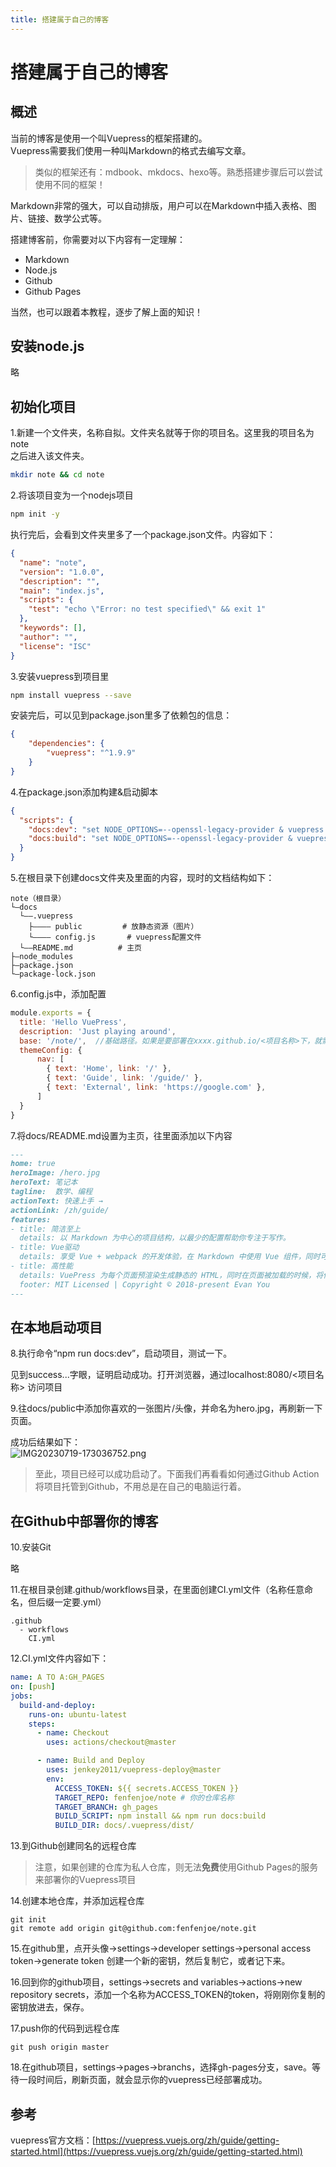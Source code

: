 ```yaml
---
title: 搭建属于自己的博客
---
```


# 搭建属于自己的博客

## 概述

当前的博客是使用一个叫Vuepress的框架搭建的。  
Vuepress需要我们使用一种叫Markdown的格式去编写文章。  

> 类似的框架还有：mdbook、mkdocs、hexo等。熟悉搭建步骤后可以尝试使用不同的框架！

Markdown非常的强大，可以自动排版，用户可以在Markdown中插入表格、图片、链接、数学公式等。

搭建博客前，你需要对以下内容有一定理解：  
* Markdown
* Node.js
* Github
* Github Pages

当然，也可以跟着本教程，逐步了解上面的知识！  



## 安装node.js

略

## 初始化项目

1.新建一个文件夹，名称自拟。文件夹名就等于你的项目名。这里我的项目名为note  
之后进入该文件夹。
```bash
mkdir note && cd note
```

2.将该项目变为一个nodejs项目
```bash
npm init -y
```

执行完后，会看到文件夹里多了一个package.json文件。内容如下：
```json
{
  "name": "note",
  "version": "1.0.0",
  "description": "",
  "main": "index.js",
  "scripts": {
    "test": "echo \"Error: no test specified\" && exit 1"
  },
  "keywords": [],
  "author": "",
  "license": "ISC"
}

```

3.安装vuepress到项目里
```bash
npm install vuepress --save
```

安装完后，可以见到package.json里多了依赖包的信息：
```json
{
    "dependencies": {
        "vuepress": "^1.9.9"
    }
}
```

4.在package.json添加构建&启动脚本
```json
{
  "scripts": {
    "docs:dev": "set NODE_OPTIONS=--openssl-legacy-provider & vuepress dev docs",
    "docs:build": "set NODE_OPTIONS=--openssl-legacy-provider & vuepress build docs"
  }
}
```

5.在根目录下创建docs文件夹及里面的内容，现时的文档结构如下：
```
note（根目录）
└—docs 
  └——.vuepress 
    ├———— public         # 放静态资源（图片）
    └———— config.js       # vuepress配置文件   
  └——README.md          # 主页      
├—node_modules
├—package.json
└—package-lock.json
```

6.config.js中，添加配置
```javascript
module.exports = {
  title: 'Hello VuePress',
  description: 'Just playing around',
  base: '/note/',  //基础路径。如果是要部署在xxxx.github.io/<项目名称>下，就需要这个配置；否则可以注释掉。
  themeConfig: {
      nav: [
        { text: 'Home', link: '/' },
        { text: 'Guide', link: '/guide/' },
        { text: 'External', link: 'https://google.com' },
      ]
  }
}
```

7.将docs/README.md设置为主页，往里面添加以下内容
```markdown
---
home: true
heroImage: /hero.jpg
heroText: 笔记本
tagline:  数学、编程
actionText: 快速上手 →
actionLink: /zh/guide/
features:
- title: 简洁至上
  details: 以 Markdown 为中心的项目结构，以最少的配置帮助你专注于写作。
- title: Vue驱动
  details: 享受 Vue + webpack 的开发体验，在 Markdown 中使用 Vue 组件，同时可以使用 Vue 来开发自定义主题。
- title: 高性能
  details: VuePress 为每个页面预渲染生成静态的 HTML，同时在页面被加载的时候，将作为 SPA 运行。
  footer: MIT Licensed | Copyright © 2018-present Evan You
---
```

## 在本地启动项目


8.执行命令“npm run docs:dev”，启动项目，测试一下。

见到success...字眼，证明启动成功。打开浏览器，通过localhost:8080/<项目名称> 访问项目


9.往docs/public中添加你喜欢的一张图片/头像，并命名为hero.jpg，再刷新一下页面。


成功后结果如下：  
![IMG20230719-173036752.png](/note/images/IMG20230719-173036752.png)

> 至此，项目已经可以成功启动了。下面我们再看看如何通过Github Action将项目托管到Github，不用总是在自己的电脑运行着。



## 在Github中部署你的博客

10.安装Git

略


11.在根目录创建.github/workflows目录，在里面创建CI.yml文件（名称任意命名，但后缀一定要.yml）
```
.github
  - workflows
    CI.yml  
```

12.CI.yml文件内容如下：
```yaml
name: A TO A:GH_PAGES
on: [push]
jobs:
  build-and-deploy:
    runs-on: ubuntu-latest
    steps:
      - name: Checkout
        uses: actions/checkout@master

      - name: Build and Deploy
        uses: jenkey2011/vuepress-deploy@master
        env:
          ACCESS_TOKEN: ${{ secrets.ACCESS_TOKEN }}
          TARGET_REPO: fenfenjoe/note # 你的仓库名称
          TARGET_BRANCH: gh_pages
          BUILD_SCRIPT: npm install && npm run docs:build
          BUILD_DIR: docs/.vuepress/dist/
```


13.到Github创建同名的远程仓库

> 注意，如果创建的仓库为私人仓库，则无法**免费**使用Github Pages的服务来部署你的Vuepress项目


14.创建本地仓库，并添加远程仓库
```
git init  
git remote add origin git@github.com:fenfenjoe/note.git  
```



15.在github里，点开头像->settings->developer settings->personal access token->generate token 创建一个新的密钥，然后复制它，或者记下来。


16.回到你的github项目，settings->secrets and variables->actions->new repository secrets，添加一个名称为ACCESS_TOKEN的token，将刚刚你复制的密钥放进去，保存。


17.push你的代码到远程仓库
```shell
git push origin master
```

18.在github项目，settings->pages->branchs，选择gh-pages分支，save。等待一段时间后，刷新页面，就会显示你的vuepress已经部署成功。


## 参考
vuepress官方文档：[https://vuepress.vuejs.org/zh/guide/getting-started.html](https://vuepress.vuejs.org/zh/guide/getting-started.html)

